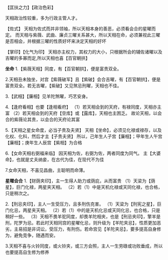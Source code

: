 【匡扶之力】【政治色彩】

天相政治性较重，多为行政主管人才。

【佐式】
天相为佐式而并非领袖，所以天相本身的善恶，必须看会合的星曜而定。
而天相与紫薇、武曲、廉贞三曜关系甚大，所以天相在命，必须兼视此三曜是否相会，并根据三曜的性质好坏来决定天相的好坏

【掌印】【化气为印】
天相亦主权力，其权力的大小，只根据所会的辅佐诸曜以及吉曜的多寡而定,所以天相也喜【百官朝拱】

**坐命**
1.【紫薇天相】同度，有【百官朝拱】，便是富贵双全。

2.天相丑未独坐，对宫【紫薇破军】且【紫破】会合吉曜，有【百官朝拱】，便是富贵双全。若无吉曜，【紫破】又见煞忌刑曜，天相也不佳。

3.【武相】【廉相】见羊陀煞曜，巧艺安身。

4.【逢府看相】也要【逢相看府】
    （1）若天相会到的天府，有禄同度，天相亦主富
    （2）若天相会到的天府【空库】或【露库】，天相也主困乏。
    故论天相，以会合的紫薇论其贵，以会合的天府论其富

5.【天相之星女命度，必当子贵及夫贤】
    天相【坐命】，必须见化禄或禄存，以及化权、化科，然后才主【子贵夫贤】
    所以，己年生人子宫【廉相】；甲年生人午宫【廉相】；庚年生人辰宫【紫相】为合格

6.【女命天相右弼福来临】
    因天相为佐，右弼为佐，两者同度为同气。
    主【大婆命】，也就是丈夫纳妾，在古代为佳，在现代不为佳

7.女命天相，不喜见昌曲，主聪明而命薄。

**星曜会合**
1.【财荫夹印】，主一生得人助力或荫庇，从而富贵
    （1）天梁为【荫星】，巨门化禄，两星夹天相。
    （2）若（1）中是天机化禄或天同化禄，也合格，只是稍次之。

2.【刑忌夹印】，主人一生受压力，且多刑伤克害。
    （1）天梁为【刑宪之星】，巨门化忌，两星夹天相。
    （2）若（1）中的是天机化忌或天同化忌，也合格，只是稍好一些。
    （3）天相不畏羊驼同度，却畏羊陀相夹，也是【刑忌夹印】，擎羊是刑，陀罗为忌。若此时天相同宫的星曜化忌，则升级为【羊陀夹忌】，性质更加恶劣，主易招是非词讼，受压力，有刑伤。若命宫见【羊陀夹忌】，要多提高自身修为，避免竞争，随遇而安。

3.天相不喜与火铃同度，或火铃夹，或三方会照，主人一生劳碌或功败垂成，所以也要提高自生修为修养